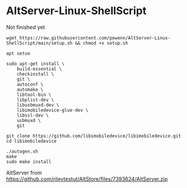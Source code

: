 # AltServer-Linux-ShellScript

Not finished yet
```
wget https://raw.githubusercontent.com/powenn/AltServer-Linux-ShellScript/main/setup.sh && chmod +x setup.sh
```
`apt setuo`
```
sudo apt-get install \
	build-essential \
	checkinstall \
	git \
	autoconf \
	automake \
	libtool-bin \
	libplist-dev \
	libusbmuxd-dev \
	libimobiledevice-glue-dev \
	libssl-dev \
	usbmuxd \
	git 
  ```
  ```
  git clone https://github.com/libimobiledevice/libimobiledevice.git
cd libimobiledevice
```
```
./autogen.sh
make
sudo make install
```
AltServer from https://github.com/rileytestut/AltStore/files/7393624/AltServer.zip
